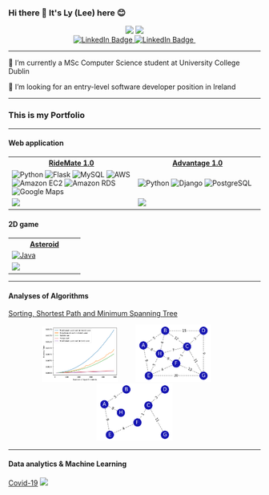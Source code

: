 ### Hi there 👋 It's Ly (Lee) here 😊

<div id="header" align="center">
  <img src="https://media.giphy.com/media/Ll22OhMLAlVDb8UQWe/giphy.gif" height="50"/>
  <img src="https://media.giphy.com/media/EOmYN5kVP3W2Lyn6dx/giphy.gif" height="50"/>
</div>

<div id="badges" align="center">
  <a href="https://www.linkedin.com/in/lymnguyen123/">
    <img src="https://img.shields.io/badge/LinkedIn-blue?style=for-the-badge&logo=linkedin&logoColor=white" height="20" alt="LinkedIn Badge"/>
  </a>
  <a href="mailto:lynm131@gmail.com">
    <img src="https://img.shields.io/badge/Gmail-red?style=for-the-badge&logo=gmail&logoColor=white" height="20" alt="LinkedIn Badge"/>
  </a>
  <img src="https://komarev.com/ghpvc/?username=minhlynguyen&style=flat-square&color=blue" height="20" alt=""/>
</div>

___
<div>
  <p>🔭 I’m currently a MSc Computer Science student at University College Dublin </p>
  <p>👯 I’m looking for an entry-level software developer position in Ireland </p>
</div>

---

### This is my Portfolio

---

#### Web application 

<table>
  <tr>
    <th width=50%><a href="https://github.com/minhlynguyen/ucd-se-ridemate">RideMate 1.0</a></td>
    <th><a href="https://github.com/minhlynguyen/ucd-project-advantage">Advantage 1.0</a></td>
  </tr>
  <tr>
    <td>
      <img alt="Python" src="https://img.shields.io/badge/Python-3776AB?logo=python&logoColor=white&style=flat" />
      <img alt="Flask" src="https://img.shields.io/badge/Flask-000000?logo=flask&logoColor=white&style=flat" />
      <img alt="MySQL" src="https://img.shields.io/badge/MySQL-4479A1?logo=mysql&logoColor=white&style=flat" />
      <img alt="AWS" src="https://img.shields.io/badge/AWS-232F3E?logo=amazonaws&logoColor=white&style=flat" />
      <img alt="Amazon EC2" src="https://img.shields.io/badge/Amazon EC2-FF9900?logo=amazonec2&logoColor=white&style=flat" />
      <img alt="Amazon RDS" src="https://img.shields.io/badge/Amazon RDS-527FFF?logo=amazonrds&logoColor=white&style=flat" />
      <img alt="Google Maps" src="https://img.shields.io/badge/Google Maps-4285F4?logo=googlemaps&logoColor=white&style=flat" />
    </td>
    <td>
      <img alt="Python" src="https://img.shields.io/badge/Python-3776AB?logo=python&logoColor=white&style=flat" />
      <img alt="Django" src="https://img.shields.io/badge/Django-092E20?logo=django&logoColor=white&style=flat" />
      <img alt="PostgreSQL" src="https://img.shields.io/badge/PostgreSQL-4169E1?logo=postgresql&logoColor=white&style=flat" />
    </td>
  </tr>
  <tr>
    <td><img src="https://github.com/minhlynguyen/ucd-se-ridemate/blob/main/static/complete_ui.png" width=100%></td>
    <td><img src="https://github.com/minhlynguyen/ucd-se-ridemate/blob/main/static/five_nearest_stations.gif" width=100%></td>
  </tr>
 </table>

#### 2D game

<table>
  <tr>
    <th width=50%><a href="https://github.com/minhlynguyen/ucd-java-asteroid">Asteroid</a></td>
  </tr>
  <tr>
    <td>
      <a href="https://www.java.com/en/"><img alt="Java" src="https://www.cdnlogo.com/logos/j/22/java.svg" height=40></a>      
    </td>
  </tr>
  <tr>
    <td><img src="https://github.com/minhlynguyen/ucd-java-asteroid/blob/main/demo.gif"></td>
  </tr>
 </table>

---

#### Analyses of Algorithms

[Sorting, Shortest Path and Minimum Spanning Tree](https://github.com/minhlynguyen/ucd-dsa-sorting-sp-mst)

<p align="center">
  <img alt="Sorting algorithm" src="https://github.com/minhlynguyen/ucd-dsa-sorting-sp-mst/blob/main/findings.png"/ width="30%">
&nbsp; &nbsp; &nbsp; &nbsp;
  <img alt="Full graph" src="https://github.com/minhlynguyen/ucd-dsa-sorting-sp-mst/blob/main/shortest-path-full-graph.png" width="30%">
&nbsp; &nbsp; &nbsp; &nbsp;
  <img alt="Shortest Path" src="https://github.com/minhlynguyen/ucd-dsa-sorting-sp-mst/blob/main/shortest-path.png" width="30%">
</p>

---

#### Data analytics & Machine Learning

[Covid-19](https://github.com/minhlynguyen/ucd-da-covid-death-prediction)
<img src="https://github.com/minhlynguyen/ucd-se-ridemate/blob/main/static/complete_ui.png"/>
